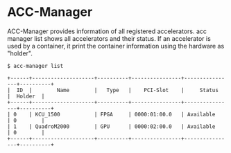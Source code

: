 # ACC-Manager

ACC-Manager provides information of all registered accelerators.
acc manager list shows all accelerators and their status.
If an accelerator is used by a container, it print the container information using the hardware as "holder".

```
$ acc-manager list
```


```
+------+--------------------+----------+----------------+----------------+----------+
|  ID  |        Name        |   Type   |    PCI-Slot    |     Status     |  Holder  |
+------+--------------------+----------+----------------+----------------+----------+
| 0    | KCU_1500           | FPGA     | 0000:01:00.0   | Available      | 0        |
| 1    | QuadroM2000        | GPU      | 0000:02:00.0   | Available      | 0        |
+------+--------------------+----------+----------------+----------------+----------+
```

